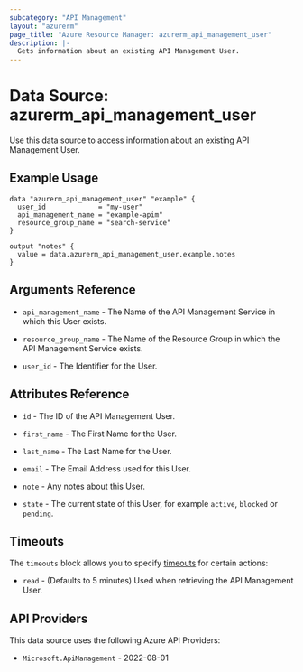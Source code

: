 ```yaml
---
subcategory: "API Management"
layout: "azurerm"
page_title: "Azure Resource Manager: azurerm_api_management_user"
description: |-
  Gets information about an existing API Management User.
---
```


# Data Source: azurerm_api_management_user

Use this data source to access information about an existing API Management User.

## Example Usage

```hcl
data "azurerm_api_management_user" "example" {
  user_id             = "my-user"
  api_management_name = "example-apim"
  resource_group_name = "search-service"
}

output "notes" {
  value = data.azurerm_api_management_user.example.notes
}
```

## Arguments Reference

* `api_management_name` - The Name of the API Management Service in which this User exists.

* `resource_group_name` - The Name of the Resource Group in which the API Management Service exists.

* `user_id` - The Identifier for the User.

## Attributes Reference

* `id` - The ID of the API Management User.

* `first_name` - The First Name for the User.

* `last_name` - The Last Name for the User.

* `email` - The Email Address used for this User.

* `note` - Any notes about this User.

* `state` - The current state of this User, for example `active`, `blocked` or `pending`.

## Timeouts

The `timeouts` block allows you to specify [timeouts](https://developer.hashicorp.com/terraform/language/resources/configure#define-operation-timeouts) for certain actions:

* `read` - (Defaults to 5 minutes) Used when retrieving the API Management User.

## API Providers
<!-- This section is generated, changes will be overwritten -->
This data source uses the following Azure API Providers:

* `Microsoft.ApiManagement` - 2022-08-01

